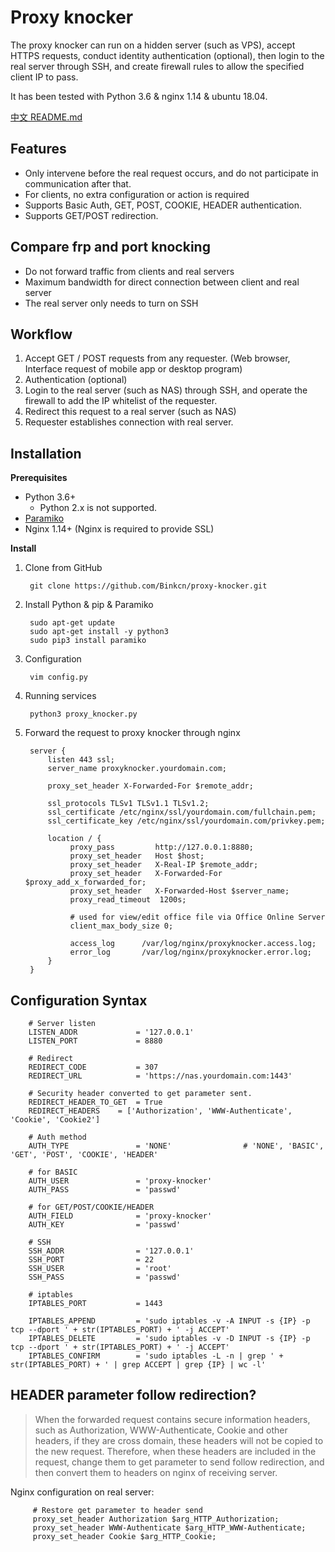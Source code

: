 Proxy knocker
=========

The proxy knocker can run on a hidden server (such as VPS), accept HTTPS requests, 
conduct identity authentication (optional), then login to the real server through SSH, 
and create firewall rules to allow the specified client IP to pass.

It has been tested with Python 3.6 & nginx 1.14 & ubuntu 18.04.

 [中文 README.md](README_zh.md)

Features
--------

+ Only intervene before the real request occurs, and do not participate in communication after that.
+ For clients, no extra configuration or action is required
+ Supports Basic Auth, GET, POST, COOKIE, HEADER authentication.
+ Supports GET/POST redirection.


Compare frp and port knocking
------

+ Do not forward traffic from clients and real servers
+ Maximum bandwidth for direct connection between client and real server
+ The real server only needs to turn on SSH


Workflow
--------------

1. Accept GET / POST requests from any requester. (Web browser, Interface request of  mobile app or desktop program)
2. Authentication (optional)
3. Login to the real server (such as NAS) through SSH, and operate the firewall to add the IP whitelist of the requester.
4. Redirect this request to a real server (such as NAS)
5. Requester establishes connection with real server.

Installation
------------

**Prerequisites**

+ Python 3.6+ 
  * Python 2.x is not supported.
+ [Paramiko](https://github.com/paramiko/paramiko)
+ Nginx 1.14+ (Nginx is required to provide SSL)

**Install**

1. Clone from GitHub

        git clone https://github.com/Binkcn/proxy-knocker.git

2. Install Python & pip & Paramiko

        sudo apt-get update
        sudo apt-get install -y python3
        sudo pip3 install paramiko

3. Configuration

        vim config.py

4. Running services

        python3 proxy_knocker.py

5. Forward the request to proxy knocker through nginx

        server {
            listen 443 ssl;
            server_name proxyknocker.yourdomain.com;

            proxy_set_header X-Forwarded-For $remote_addr;

            ssl_protocols TLSv1 TLSv1.1 TLSv1.2;
            ssl_certificate /etc/nginx/ssl/yourdomain.com/fullchain.pem;
            ssl_certificate_key /etc/nginx/ssl/yourdomain.com/privkey.pem;

            location / {
                 proxy_pass         http://127.0.0.1:8880;
                 proxy_set_header   Host $host;
                 proxy_set_header   X-Real-IP $remote_addr;
                 proxy_set_header   X-Forwarded-For $proxy_add_x_forwarded_for;
                 proxy_set_header   X-Forwarded-Host $server_name;
                 proxy_read_timeout  1200s;

                 # used for view/edit office file via Office Online Server
                 client_max_body_size 0;

                 access_log      /var/log/nginx/proxyknocker.access.log;
                 error_log       /var/log/nginx/proxyknocker.error.log;
            }
        }

Configuration Syntax
--------------------

        # Server listen
        LISTEN_ADDR				= '127.0.0.1'
        LISTEN_PORT				= 8880

        # Redirect
        REDIRECT_CODE			= 307
        REDIRECT_URL			= 'https://nas.yourdomain.com:1443'

        # Security header converted to get parameter sent.
        REDIRECT_HEADER_TO_GET  = True
        REDIRECT_HEADERS    = ['Authorization', 'WWW-Authenticate', 'Cookie', 'Cookie2']

        # Auth method
        AUTH_TYPE				= 'NONE'				# 'NONE', 'BASIC', 'GET', 'POST', 'COOKIE', 'HEADER'

        # for BASIC
        AUTH_USER				= 'proxy-knocker'
        AUTH_PASS				= 'passwd'

        # for GET/POST/COOKIE/HEADER
        AUTH_FIELD				= 'proxy-knocker'
        AUTH_KEY				= 'passwd'

        # SSH
        SSH_ADDR				= '127.0.0.1'
        SSH_PORT				= 22
        SSH_USER				= 'root'
        SSH_PASS				= 'passwd'

        # iptables
        IPTABLES_PORT			= 1443

        IPTABLES_APPEND			= 'sudo iptables -v -A INPUT -s {IP} -p tcp --dport ' + str(IPTABLES_PORT) + ' -j ACCEPT'
        IPTABLES_DELETE			= 'sudo iptables -v -D INPUT -s {IP} -p tcp --dport ' + str(IPTABLES_PORT) + ' -j ACCEPT'
        IPTABLES_CONFIRM		= 'sudo iptables -L -n | grep ' + str(IPTABLES_PORT) + ' | grep ACCEPT | grep {IP} | wc -l'



HEADER parameter follow redirection?
--------------

>When the forwarded request contains secure information headers, such as Authorization, WWW-Authenticate,
Cookie and other headers, if they are cross domain, these headers will not be copied to the new request.
Therefore, when these headers are included in the request, change them to get parameter to send follow redirection,
and then convert them to headers on nginx of receiving server.

Nginx configuration on real server:

         # Restore get parameter to header send
         proxy_set_header Authorization $arg_HTTP_Authorization;
         proxy_set_header WWW-Authenticate $arg_HTTP_WWW-Authenticate;
         proxy_set_header Cookie $arg_HTTP_Cookie;